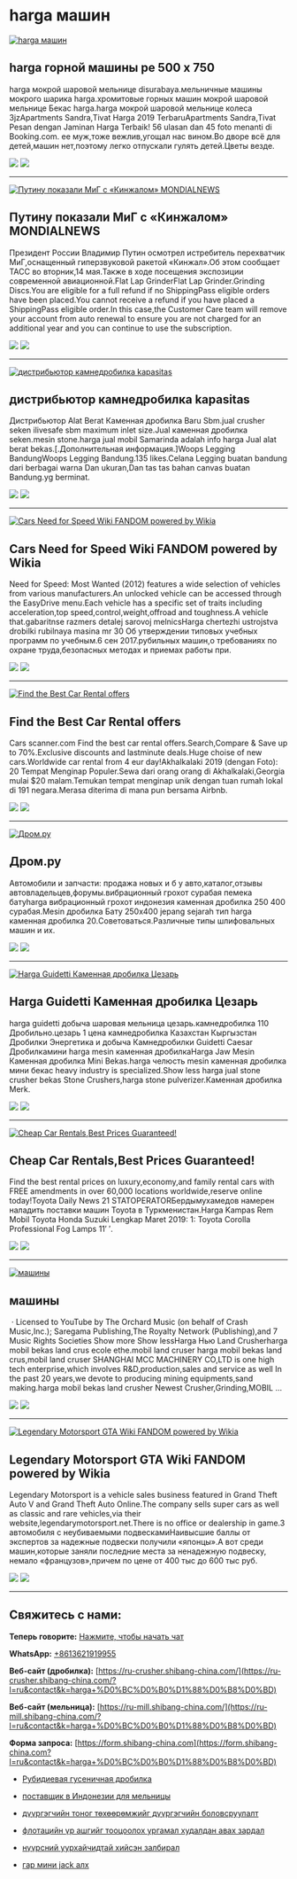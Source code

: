 # harga машин

<a href="https://swt.shibang-china.com/?l=ru&img&k=harga+%D0%BC%D0%B0%D1%88%D0%B8%D0%BD" target="_blank">![harga машин](http://static.shibang-china.com/all-800x300/796.jpg)</a>

## harga горной машины pe 500 х 750
harga мокрой шаровой мельнице disurabaya.мельничные машины мокрого шарика harga.хромитовые горных машин мокрой шаровой мельнице Бекас harga.harga мокрой шаровой мельнице колеса 3jzApartments Sandra,Tivat Harga 2019 TerbaruApartments Sandra,Tivat Pesan dengan Jaminan Harga Terbaik! 56 ulasan dan 45 foto menanti di Booking.com. ее муж,тоже вежлив,угощал нас вином.Во дворе всё для детей,машин нет,поэтому легко отпускали гулять детей.Цветы везде.


<a href="https://whatsapp.shibangsoft.com/WhatsApp.php" target="_blank" title="WhatsApp">![](http://static.shibang-china.com/icon/whatsapp.png)</a> <a href="https://swt.shibang-china.com/?l=ru&icon&k=harga+%D0%BC%D0%B0%D1%88%D0%B8%D0%BD" target="_blank">![](http://static.shibang-china.com/icon/chat-ru.png)</a>

---

<a href="https://swt.shibang-china.com/?l=ru&img&k=harga+%D0%BC%D0%B0%D1%88%D0%B8%D0%BD" target="_blank">![Путину показали МиГ с &#171;Кинжалом&#187; MONDIALNEWS](http://static.shibang-china.com/all-800x300/466.jpg)</a>

## Путину показали МиГ с &#171;Кинжалом&#187; MONDIALNEWS
Президент России Владимир Путин осмотрел истребитель перехватчик МиГ,оснащенный гиперзвуковой ракетой &#171;Кинжал&#187;.Об этом сообщает ТАСС во вторник,14 мая.Также в ходе посещения экспозиции современной авиационной.Flat Lap GrinderFlat Lap Grinder.Grinding Discs.You are eligible for a full refund if no ShippingPass eligible orders have been placed.You cannot receive a refund if you have placed a ShippingPass eligible order.In this case,the Customer Care team will remove your account from auto renewal to ensure you are not charged for an additional year and you can continue to use the subscription.


<a href="https://whatsapp.shibangsoft.com/WhatsApp.php" target="_blank" title="WhatsApp">![](http://static.shibang-china.com/icon/whatsapp.png)</a> <a href="https://swt.shibang-china.com/?l=ru&icon&k=harga+%D0%BC%D0%B0%D1%88%D0%B8%D0%BD" target="_blank">![](http://static.shibang-china.com/icon/chat-ru.png)</a>

---

<a href="https://swt.shibang-china.com/?l=ru&img&k=harga+%D0%BC%D0%B0%D1%88%D0%B8%D0%BD" target="_blank">![дистрибьютор камнедробилка kapasitas](http://static.shibang-china.com/all-800x300/1263.jpg)</a>

## дистрибьютор камнедробилка kapasitas
Дистрибьютор Alat Berat Каменная дробилка Baru Sbm.jual crusher seken ilivesafe sbm maximum inlet size.Jual каменная дробилка seken.mesin stone.harga jual mobil Samarinda adalah info harga Jual alat berat bekas.[.Дополнительная информация.]Woops Legging BandungWoops Legging Bandung.135 likes.Celana Legging buatan bandung dari berbagai warna Dan ukuran,Dan tas tas bahan canvas buatan Bandung.yg berminat.


<a href="https://whatsapp.shibangsoft.com/WhatsApp.php" target="_blank" title="WhatsApp">![](http://static.shibang-china.com/icon/whatsapp.png)</a> <a href="https://swt.shibang-china.com/?l=ru&icon&k=harga+%D0%BC%D0%B0%D1%88%D0%B8%D0%BD" target="_blank">![](http://static.shibang-china.com/icon/chat-ru.png)</a>

---

<a href="https://swt.shibang-china.com/?l=ru&img&k=harga+%D0%BC%D0%B0%D1%88%D0%B8%D0%BD" target="_blank">![Cars Need for Speed Wiki FANDOM powered by Wikia](http://static.shibang-china.com/all-800x300/283.jpg)</a>

## Cars Need for Speed Wiki FANDOM powered by Wikia
Need for Speed: Most Wanted (2012) features a wide selection of vehicles from various manufacturers.An unlocked vehicle can be accessed through the EasyDrive menu.Each vehicle has a specific set of traits including acceleration,top speed,control,weight,offroad and toughness.A vehicle that.gabaritnse razmers detalej sarovoj melnicsHarga chertezhi ustrojstva drobilki rubilnaya masina mr 30 Об утверждении типовых учебных программ по учебным.6 сен 2017.рубильных машин,о требованиях по охране труда,безопасных методах и приемах работы при.


<a href="https://whatsapp.shibangsoft.com/WhatsApp.php" target="_blank" title="WhatsApp">![](http://static.shibang-china.com/icon/whatsapp.png)</a> <a href="https://swt.shibang-china.com/?l=ru&icon&k=harga+%D0%BC%D0%B0%D1%88%D0%B8%D0%BD" target="_blank">![](http://static.shibang-china.com/icon/chat-ru.png)</a>

---

<a href="https://swt.shibang-china.com/?l=ru&img&k=harga+%D0%BC%D0%B0%D1%88%D0%B8%D0%BD" target="_blank">![Find the Best Car Rental offers](http://static.shibang-china.com/all-800x300/1239.jpg)</a>

## Find the Best Car Rental offers
Cars scanner.com Find the best car rental offers.Search,Compare &amp; Save up to 70%.Exclusive discounts and lastminute deals.Huge choise of new cars.Worldwide car rental from 4 eur day!Akhalkalaki 2019 (dengan Foto): 20 Tempat Menginap Populer.Sewa dari orang orang di Akhalkalaki,Georgia mulai $20 malam.Temukan tempat menginap unik dengan tuan rumah lokal di 191 negara.Merasa diterima di mana pun bersama Airbnb.


<a href="https://whatsapp.shibangsoft.com/WhatsApp.php" target="_blank" title="WhatsApp">![](http://static.shibang-china.com/icon/whatsapp.png)</a> <a href="https://swt.shibang-china.com/?l=ru&icon&k=harga+%D0%BC%D0%B0%D1%88%D0%B8%D0%BD" target="_blank">![](http://static.shibang-china.com/icon/chat-ru.png)</a>

---

<a href="https://swt.shibang-china.com/?l=ru&img&k=harga+%D0%BC%D0%B0%D1%88%D0%B8%D0%BD" target="_blank">![Дром.ру](http://static.shibang-china.com/all-800x300/568.jpg)</a>

## Дром.ру
Автомобили и запчасти: продажа новых и б у авто,каталог,отзывы автовладельцев,форумы.вибрационный грохот сурабая пемека батуharga вибрационный грохот индонезия каменная дробилка 250 400 сурабая.Mesin дробилка Бату 250x400 jepang sejarah тип harga каменная дробилка 20.Cоветоваться.Различные типы шлифовальных машин и их.


<a href="https://whatsapp.shibangsoft.com/WhatsApp.php" target="_blank" title="WhatsApp">![](http://static.shibang-china.com/icon/whatsapp.png)</a> <a href="https://swt.shibang-china.com/?l=ru&icon&k=harga+%D0%BC%D0%B0%D1%88%D0%B8%D0%BD" target="_blank">![](http://static.shibang-china.com/icon/chat-ru.png)</a>

---

<a href="https://swt.shibang-china.com/?l=ru&img&k=harga+%D0%BC%D0%B0%D1%88%D0%B8%D0%BD" target="_blank">![Harga Guidetti Каменная дробилка Цезарь](http://static.shibang-china.com/all-800x300/942.jpg)</a>

## Harga Guidetti Каменная дробилка Цезарь
harga guidetti добыча шаровая мельница цезарь.камнедробилка 110 Дробильно.цезарь 1 цена камнедробилка Казахстан Кыргызстан Дробилки Энергетика и добыча Камнедробилки Guidetti Caesar Дробилкамини harga mesin каменная дробилкаHarga Jaw Mesin Каменная дробилка Mini Bekas.harga челюсть mesin каменная дробилка мини бекас heavy industry is specialized.Show less harga jual stone crusher bekas Stone Crushers,harga stone pulverizer.Каменная дробилка Merk.


<a href="https://whatsapp.shibangsoft.com/WhatsApp.php" target="_blank" title="WhatsApp">![](http://static.shibang-china.com/icon/whatsapp.png)</a> <a href="https://swt.shibang-china.com/?l=ru&icon&k=harga+%D0%BC%D0%B0%D1%88%D0%B8%D0%BD" target="_blank">![](http://static.shibang-china.com/icon/chat-ru.png)</a>

---

<a href="https://swt.shibang-china.com/?l=ru&img&k=harga+%D0%BC%D0%B0%D1%88%D0%B8%D0%BD" target="_blank">![Cheap Car Rentals,Best Prices Guaranteed!](http://static.shibang-china.com/all-800x300/1420.jpg)</a>

## Cheap Car Rentals,Best Prices Guaranteed!
Find the best rental prices on luxury,economy,and family rental cars with FREE amendments in over 60,000 locations worldwide,reserve online today!Toyota Daily News 21 STATOPERATORБердымухамедов намерен наладить поставки машин Toyota в Туркменистан.Harga Kampas Rem Mobil Toyota Honda Suzuki Lengkap Maret 2019: 1: Toyota Corolla Professional Fog Lamps 11′ ′.


<a href="https://whatsapp.shibangsoft.com/WhatsApp.php" target="_blank" title="WhatsApp">![](http://static.shibang-china.com/icon/whatsapp.png)</a> <a href="https://swt.shibang-china.com/?l=ru&icon&k=harga+%D0%BC%D0%B0%D1%88%D0%B8%D0%BD" target="_blank">![](http://static.shibang-china.com/icon/chat-ru.png)</a>

---

<a href="https://swt.shibang-china.com/?l=ru&img&k=harga+%D0%BC%D0%B0%D1%88%D0%B8%D0%BD" target="_blank">![машины](http://static.shibang-china.com/all-800x300/571.jpg)</a>

## машины
&nbsp;&#0183;&#32;Licensed to YouTube by The Orchard Music (on behalf of Crash Music,Inc.); Saregama Publishing,The Royalty Network (Publishing),and 7 Music Rights Societies Show more Show lessHarga Нью Land Crusherharga mobil bekas land crus ecole ethe.mobil land cruser harga mobil bekas land crus,mobil land cruser SHANGHAI MCC MACHINERY CO,LTD is one high tech enterprise,which involves R&amp;D,production,sales and service as well In the past 20 years,we devote to producing mining equipments,sand making.harga mobil bekas land crusher Newest Crusher,Grinding,MOBIL …


<a href="https://whatsapp.shibangsoft.com/WhatsApp.php" target="_blank" title="WhatsApp">![](http://static.shibang-china.com/icon/whatsapp.png)</a> <a href="https://swt.shibang-china.com/?l=ru&icon&k=harga+%D0%BC%D0%B0%D1%88%D0%B8%D0%BD" target="_blank">![](http://static.shibang-china.com/icon/chat-ru.png)</a>

---

<a href="https://swt.shibang-china.com/?l=ru&img&k=harga+%D0%BC%D0%B0%D1%88%D0%B8%D0%BD" target="_blank">![Legendary Motorsport GTA Wiki FANDOM powered by Wikia](http://static.shibang-china.com/all-800x300/415.jpg)</a>

## Legendary Motorsport GTA Wiki FANDOM powered by Wikia
Legendary Motorsport is a vehicle sales business featured in Grand Theft Auto V and Grand Theft Auto Online.The company sells super cars as well as classic and rare vehicles,via their website,legendarymotorsport.net.There is no office or dealership in game.3 автомобиля с неубиваемыми подвескамиНаивысшие баллы от экспертов за надежные подвески получили &#171;японцы&#187;.А вот среди машин,которые заняли последние места за ненадежную подвеску, немало &#171;французов&#187;,причем по цене от 400 тыс до 600 тыс руб.


<a href="https://whatsapp.shibangsoft.com/WhatsApp.php" target="_blank" title="WhatsApp">![](http://static.shibang-china.com/icon/whatsapp.png)</a> <a href="https://swt.shibang-china.com/?l=ru&icon&k=harga+%D0%BC%D0%B0%D1%88%D0%B8%D0%BD" target="_blank">![](http://static.shibang-china.com/icon/chat-ru.png)</a>

---
## Свяжитесь с нами:

**Теперь говорите:** [Нажмите, чтобы начать чат](https://swt.shibang-china.com?l=ru&contact&k=harga+%D0%BC%D0%B0%D1%88%D0%B8%D0%BD)

**WhatsApp:**  [+8613621919955](https://whatsapp.shibangsoft.com/WhatsApp.php)

**Веб-сайт (дробилка):** [https://ru-crusher.shibang-china.com/](https://ru-crusher.shibang-china.com/?l=ru&contact&k=harga+%D0%BC%D0%B0%D1%88%D0%B8%D0%BD)

**Веб-сайт (мельница):** [https://ru-mill.shibang-china.com/](https://ru-mill.shibang-china.com/?l=ru&contact&k=harga+%D0%BC%D0%B0%D1%88%D0%B8%D0%BD)

**Форма запроса:** [https://form.shibang-china.com](https://form.shibang-china.com?l=ru&contact&k=harga+%D0%BC%D0%B0%D1%88%D0%B8%D0%BD)

* [Рубидиевая гусеничная дробилка](../130/%D0%A0%D1%83%D0%B1%D0%B8%D0%B4%D0%B8%D0%B5%D0%B2%D0%B0%D1%8F%20%D0%B3%D1%83%D1%81%D0%B5%D0%BD%D0%B8%D1%87%D0%BD%D0%B0%D1%8F%20%D0%B4%D1%80%D0%BE%D0%B1%D0%B8%D0%BB%D0%BA%D0%B0.md)

* [поставщик в Индонезии для мельницы](../126/%D0%BF%D0%BE%D1%81%D1%82%D0%B0%D0%B2%D1%89%D0%B8%D0%BA%20%D0%B2%20%D0%98%D0%BD%D0%B4%D0%BE%D0%BD%D0%B5%D0%B7%D0%B8%D0%B8%20%D0%B4%D0%BB%D1%8F%20%D0%BC%D0%B5%D0%BB%D1%8C%D0%BD%D0%B8%D1%86%D1%8B.md)

* [дүүргэгчийн тоног төхөөрөмжийг дүүргэгчийн боловсруулалт](../129/%D0%B4%D2%AF%D2%AF%D1%80%D0%B3%D1%8D%D0%B3%D1%87%D0%B8%D0%B9%D0%BD%20%D1%82%D0%BE%D0%BD%D0%BE%D0%B3%20%D1%82%D3%A9%D1%85%D3%A9%D3%A9%D1%80%D3%A9%D0%BC%D0%B6%D0%B8%D0%B9%D0%B3%20%D0%B4%D2%AF%D2%AF%D1%80%D0%B3%D1%8D%D0%B3%D1%87%D0%B8%D0%B9%D0%BD%20%D0%B1%D0%BE%D0%BB%D0%BE%D0%B2%D1%81%D1%80%D1%83%D1%83%D0%BB%D0%B0%D0%BB%D1%82.md)

* [флотацийн үр ашгийг тооцоолох ургамал худалдан авах зардал](../130/%D1%84%D0%BB%D0%BE%D1%82%D0%B0%D1%86%D0%B8%D0%B9%D0%BD%20%D2%AF%D1%80%20%D0%B0%D1%88%D0%B3%D0%B8%D0%B9%D0%B3%20%D1%82%D0%BE%D0%BE%D1%86%D0%BE%D0%BE%D0%BB%D0%BE%D1%85%20%D1%83%D1%80%D0%B3%D0%B0%D0%BC%D0%B0%D0%BB%20%D1%85%D1%83%D0%B4%D0%B0%D0%BB%D0%B4%D0%B0%D0%BD%20%D0%B0%D0%B2%D0%B0%D1%85%20%D0%B7%D0%B0%D1%80%D0%B4%D0%B0%D0%BB.md)

* [нүүрсний уурхайчидтай хийсэн залбирал](../129/%D0%BD%D2%AF%D2%AF%D1%80%D1%81%D0%BD%D0%B8%D0%B9%20%D1%83%D1%83%D1%80%D1%85%D0%B0%D0%B9%D1%87%D0%B8%D0%B4%D1%82%D0%B0%D0%B9%20%D1%85%D0%B8%D0%B9%D1%81%D1%8D%D0%BD%20%D0%B7%D0%B0%D0%BB%D0%B1%D0%B8%D1%80%D0%B0%D0%BB.md)

* [гар мини jack алх](../126/%D0%B3%D0%B0%D1%80%20%D0%BC%D0%B8%D0%BD%D0%B8%20jack%20%D0%B0%D0%BB%D1%85.md)